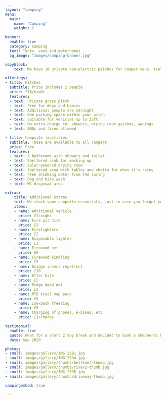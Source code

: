 ```yaml
---
layout: "camping"
menu:
  main:
    name: "Camping"
    weight: 2

banner:
  enable: true
  category: Camping
  text: Tents, vans and motorhomes
  bg_image: "images/camping-banner.jpg"

copyblock:
    text: We have 10 private non-electric pitches for camper vans, tents, trailer tents, motorhomes (up to 25ft) and day vans. If you're concerned about Wales' climate, there's no need to fret — we have a walk-in drying room to dry clothes and boots, and a large shelter with seating for you to relax under, come rain or shine. Fires and BBQs are encourage! However, due to our close proximity to Afan Forest, we may have to restrict their use or location if conditions become conducive for forest fires.

offerings:
- title: Pitches
  subtitle: Price includes 2 people
  price: £16/night
  features:
  - text: Private grass pitch
  - text: Free for dogs and babies
  - text: Additional people are £8/night
  - text: One parking space within your pitch
  - text: Suitable for vehicles up to 25ft
  - text: No extra charge for showers, drying room gazebos, awnings
  - text: BBQs and fires allowed

- title: Campsite facilities
  subtitle: These are available to all campers
  price: Free
  features:
  - text: 3 bathrooms with showers and toilet
  - text: Sheltered sink for washing up
  - text: Solar-powered drying room
  - text: Sheltered area with tables and chairs for when it's rainy
  - text: Free drinking water from the spring
  - text: Dog and bike wash
  - text: WC disposal area

extras:
    title: Additional extras
    text: We stock some campsite essentials, just in case you forget yours. All these items can be purchased on site from the reception office.
    items:
    - name: Additional vehicle
      price: £2/night
    - name: Fire pit hire
      price: £5
    - name: Firelighters
      price: £2
    - name: Disposable lighter
      price: £1
    - name: Firewood net
      price: £6
    - name: Firewood kindling
      price: £5
    - name: Smidge insect repellent
      price: £10
    - name: After bite
      price: £5
    - name: Midge head net
      price: £2
    - name: MTB trail map pack
      price: £5
    - name: Ice-pack freezing
      price: £5
    - name: Charging of phones, e-bikes, etc
      price: £1/charge

testimonial:
  enable: true
  quote: Went for a short 2 day break and decided to book a shepherds hut instead of our tent. 5* Fabulous location in that it is quiet and secluded far from any roads. Great views on the edge of the Afan Forest with walks galore. Fantastic friendly hosts who have made this a top site. Eco friendly with clean facilities and well spaced plots. The addition of a fire pit was the icing on the cake. 
  date: Sep 2020

photos:
- small: images/gallery/IMG_2591.jpg
- small: images/gallery/IMG_2594.jpg
- small: images/gallery/thumbs/belltent-thumb.jpg
- small: images/gallery/thumbs/river2-thumb.jpg
- small: images/gallery/IMG_2595.jpg
- small: images/gallery/thumbs/driveway-thumb.jpg

campingembed: true

---
```

